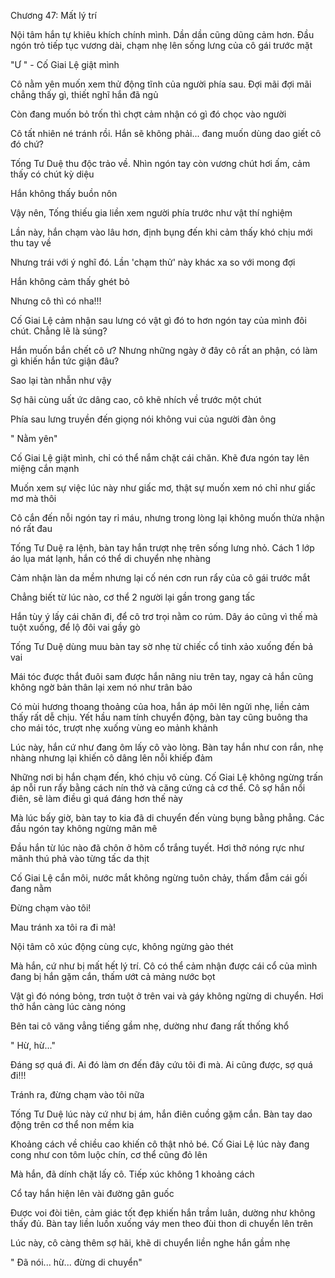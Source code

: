 




Chương 47: Mất lý trí

Nội tâm hắn tự khiêu khích chính mình. Dần dần cũng dũng cảm hơn. Đầu ngón trỏ tiếp tục vương dài, chạm nhẹ lên sống lưng của cô gái trước mặt

"Ư " - Cố Giai Lệ giật mình

Cô nằm yên muốn xem thử động tĩnh của người phía sau. Đợi mãi đợi mãi chẳng thấy gì, thiết nghĩ hắn đã ngủ

Còn đang muốn bỏ trốn thì chợt cảm nhận có gì đó chọc vào người

Cô tất nhiên né tránh rồi. Hắn sẽ không phải... đang muốn dùng dao giết cô đó chứ?

Tống Tư Duệ thu độc trảo về. Nhìn ngón tay còn vương chút hơi ấm, cảm thấy có chút kỳ diệu

Hắn không thấy buồn nôn

Vậy nên, Tống thiếu gia liền xem người phía trước như vật thí nghiệm

Lần này, hắn chạm vào lâu hơn, định bụng đến khi cảm thấy khó chịu mới thu tay về

Nhưng trái với ý nghĩ đó. Lần 'chạm thử' này khác xa so với mong đợi

Hắn không cảm thấy ghét bỏ

Nhưng cô thì có nha!!!

Cố Giai Lệ cảm nhận sau lưng có vật gì đó to hơn ngón tay của mình đôi chút. Chẳng lẽ là súng?

Hắn muốn bắn chết cô ư? Nhưng những ngày ở đây cô rất an phận, có làm gì khiến hắn tức giận đâu?

Sao lại tàn nhẫn như vậy

Sợ hãi cùng uất ức dâng cao, cô khẽ nhích về trước một chút

Phía sau lưng truyền đến giọng nói không vui của người đàn ông

" Nằm yên"

Cố Giai Lệ giật mình, chỉ có thể nắm chặt cái chăn. Khẽ đưa ngón tay lên miệng cắn mạnh

Muốn xem sự việc lúc này như giấc mơ, thật sự muốn xem nó chỉ như giấc mơ mà thôi

Cô cắn đến nỗi ngón tay rỉ máu, nhưng trong lòng lại không muốn thừa nhận nó rất đau

Tống Tư Duệ ra lệnh, bàn tay hắn trượt nhẹ trên sống lưng nhỏ. Cách 1 lớp áo lụa mát lạnh, hắn có thể di chuyển nhẹ nhàng

Cảm nhận làn da mềm nhưng lại cố nén cơn run rẩy của cô gái trước mắt

Chẳng biết từ lúc nào, cơ thể 2 người lại gần trong gang tấc

Hắn tùy ý lấy cái chăn đi, để cô trơ trọi nằm co rúm. Dây áo cũng vì thế mà tuột xuống, để lộ đôi vai gầy gò

Tống Tư Duệ dùng muu bàn tay sờ nhẹ từ chiếc cổ tinh xảo xuống đến bả vai

Mái tóc được thắt đuôi sam được hắn nâng niu trên tay, ngay cả hắn cũng không ngờ bản thân lại xem nó như trân bảo

Có mùi hương thoang thoảng của hoa, hắn áp môi lên ngửi nhẹ, liền cảm thấy rất dễ chịu. Yết hầu nam tính chuyển động, bàn tay cũng buông tha cho mái tóc, trượt nhẹ xuống vùng eo mảnh khảnh

Lúc này, hắn cứ như đang ôm lấy cô vào lòng. Bàn tay hắn như con rắn, nhẹ nhàng nhưng lại khiến cô dâng lên nỗi khiếp đảm

Những nơi bị hắn chạm đến, khó chịu vô cùng. Cố Giai Lệ không ngừng trấn áp nỗi run rẩy bằng cách nín thở và căng cứng cả cơ thể. Cô sợ hắn nổi điên, sẽ làm điều gì quá đáng hơn thế này

Mà lúc bấy giờ, bàn tay to kia đã di chuyển đến vùng bụng bằng phẳng. Các đầu ngón tay không ngừng mân mê

Đầu hắn từ lúc nào đã chôn ở hõm cổ trắng tuyết. Hơi thở nóng rực như mãnh thú phả vào từng tấc da thịt

Cố Giai Lệ cắn môi, nước mắt không ngừng tuôn chảy, thấm đẫm cái gối đang nằm

Đừng chạm vào tôi!

Mau tránh xa tôi ra đi mà!

Nội tâm cô xúc động cùng cực, không ngừng gào thét

Mà hắn, cứ như bị mất hết lý trí. Cô có thể cảm nhận được cái cổ của mình đang bị hắn gặm cắn, thấm ướt cả mảng nước bọt



Vật gì đó nóng bỏng, trơn tuột ở trên vai và gáy không ngừng di chuyển. Hơi thở hắn càng lúc càng nóng

Bên tai cô văng vẳng tiếng gầm nhẹ, dường như đang rất thống khổ

" Hừ, hừ..."

Đáng sợ quá đi. Ai đó làm ơn đến đây cứu tôi đi mà. Ai cũng được, sợ quá đi!!!

Tránh ra, đừng chạm vào tôi nữa

Tống Tư Duệ lúc này cứ như bị ám, hắn điên cuồng gặm cắn. Bàn tay dao động trên cơ thể non mềm kia

Khoảng cách về chiều cao khiến cô thật nhỏ bé. Cố Giai Lệ lúc này đang cong như con tôm luộc chín, cơ thể cũng đỏ lên

Mà hắn, đã dính chặt lấy cô. Tiếp xúc không 1 khoảng cách

Cổ tay hắn hiện lên vài đường gân guốc

Được voi đòi tiên, cảm giác tốt đẹp khiến hắn trầm luân, dường như không thấy đủ. Bàn tay liền luồn xuống váy men theo đùi thon di chuyển lên trên

Lúc này, cô càng thêm sợ hãi, khẽ di chuyển liền nghe hắn gầm nhẹ

" Đã nói... hừ... đừng di chuyển"





